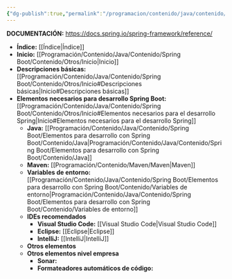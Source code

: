 ```yaml
---
{"dg-publish":true,"permalink":"/programacion/contenido/java/contenido/spring-boot/indice-spring-boot/"}
---
```


**DOCUMENTACIÓN:** https://docs.spring.io/spring-framework/reference/
- **Índice:** [[Índice\|Índice]]
- **Inicio:** [[Programación/Contenido/Java/Contenido/Spring Boot/Contenido/Otros/Inicio\|Inicio]]
- **Descripciones básicas:** [[Programación/Contenido/Java/Contenido/Spring Boot/Contenido/Otros/Inicio#Descripciones básicas\|Inicio#Descripciones básicas]]
- **Elementos necesarios para desarrollo Spring Boot:** [[Programación/Contenido/Java/Contenido/Spring Boot/Contenido/Otros/Inicio#Elementos necesarios para el desarrollo Spring\|Inicio#Elementos necesarios para el desarrollo Spring]]
	- **Java:** [[Programación/Contenido/Java/Contenido/Spring Boot/Elementos para desarrollo con Spring Boot/Contenido/Java\|Programación/Contenido/Java/Contenido/Spring Boot/Elementos para desarrollo con Spring Boot/Contenido/Java]] 
	- **Maven:** [[Programación/Contenido/Maven/Maven\|Maven]]
	- **Variables de entorno:** [[Programación/Contenido/Java/Contenido/Spring Boot/Elementos para desarrollo con Spring Boot/Contenido/Variables de entorno\|Programación/Contenido/Java/Contenido/Spring Boot/Elementos para desarrollo con Spring Boot/Contenido/Variables de entorno]]
	- **IDEs recomendados**
		- **Visual Studio Code:** [[Visual Studio Code\|Visual Studio Code]]
		- **Eclipse:** [[Eclipse\|Eclipse]]
		- **IntelliJ:** [[IntelliJ\|IntelliJ]]
	- **Otros elementos**
	- **Otros elementos nivel empresa**
		- **Sonar:**
		- **Formateadores automáticos de código:**




